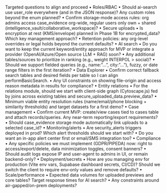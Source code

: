 Targeted questions to align and proceed
• Roles/RBAC
• Should ai-search use user_role everywhere (and in the JSON response)? Any custom roles beyond the enum planned?
• Confirm storage-mode access rules: org admins access case_evidence org-wide, regular users only own + shared (intelligence_vault/collaborative_workspace)?
• Secure uploads
• Is encryption at rest (KMS/envelope) planned in Phase 1B for encrypted_data? Which key management approach?
• Retention policies: any org-level overrides or legal holds beyond the current defaults?
• AI search
• Do you want to keep the current keyword/entity approach for MVP or integrate a provider (OpenAI/Azure/Open source LLM + RAG) soon?
• Any additional tables/sources to prioritize in ranking (e.g., weight INTERPOL > social)?
• Should we support fielded queries (e.g., name:”…”, city:”…”), fuzzy, or date range filters in the first iteration?
• Data Explorer
• Confirm correct fallback search tables and desired fields per table so I can align performBasicSearch.
• Any UI constraints on showing file-origin and access reason metadata in results for compliance?
• Entity relations
• For the relations module, should we start with client-side graph (Cytoscape.js) fed by joins across existing tables and secure_uploaded_data.preview_data?
• Minimum viable entity resolution rules (name/email/phone blocking + similarity thresholds) and target datasets for a first demo?
• Case management
• Confirm current MVP: create/view cases tied to cases table and attach records/queries. Any near-term reporting/export requirements?
• Should case_evidence storage mode automatically link uploads to a selected case_id?
• Monitoring/alerts
• Are security_alerts triggers deployed in prod? Which alert thresholds should we start with?
• Do you want an in-app alert center first or email/SMS integration too?
• Compliance
• Any specific policies we must implement (GDPR/PIPEDA) now: right to access/export/delete, data minimization toggles, consent banners?
• Should audit logs expose IP and user-agent to admins in UI, or remain backend-only?
• Deployment/secrets
• How are you managing env for production (Vite env vars, Supabase dashboard secrets, CI/CD)? Should we switch the client to require env-only values and remove defaults?
• Scale/performance
• Expected data volumes for uploaded previews and core tables? Target response times for AI search?
• Any constraints around air-gapped/on-prem deployments?